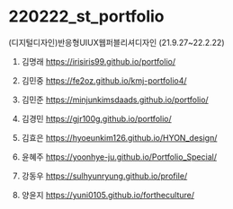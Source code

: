 # 220222_st_portfolio
 
(디지털디자인)반응형UIUX웹퍼블리셔디자인 (21.9.27~22.2.22)


1. 김명래 https://irisiris99.github.io/portfolio/

2. 김민중 https://fe2oz.github.io/kmj-portfolio4/

3. 김민준 https://minjunkimsdaads.github.io/portfolio/

4. 김경민 https://gjr100g.github.io/portfolio/

5. 김효은 https://hyoeunkim126.github.io/HYON_design/
​
6. 윤혜주 https://yoonhye-ju.github.io/Portfolio_Special/
​
7. 강동우 https://sulhyunryung.github.io/profile/

8. 양윤지 https://yuni0105.github.io/fortheculture/
